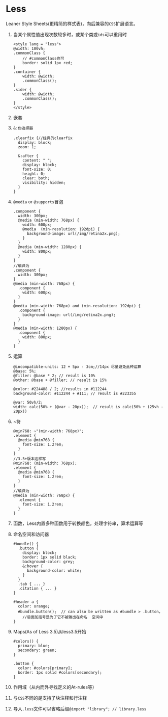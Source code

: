 # Less

Leaner Style Sheets(更精简的样式表)，向后兼容的`CSS`扩展语言。

1. 当某个属性值出现次数较多时，或某个类或`ids`可以重用时

   ```less
   <style lang = "less">
   @width: 100vh;
   .commonClass {
       // #commonClass也可
       border: solid 1px red;
   }
   .container {
       width: @width;
       .commonClass();
   }
   .sider {
       width: @width;
       .commonClass();
   }
   </style>
   ```

2. 嵌套

3. `&:伪选择器`

   ```less
   .clearfix {//经典的clearfix
     display: block;
     zoom: 1;
   
     &:after {
       content: " ";
       display: block;
       font-size: 0;
       height: 0;
       clear: both;
       visibility: hidden;
     }
   }
   ```

4. `@media` or `@supports`冒泡

   ```less
   .component {
     width: 300px;
     @media (min-width: 768px) {
       width: 600px;
       @media  (min-resolution: 192dpi) {
         background-image: url(/img/retina2x.png);
       }
     }
     @media (min-width: 1280px) {
       width: 800px;
     }
   }
   //编译为
   .component {
     width: 300px;
   }
   @media (min-width: 768px) {
     .component {
       width: 600px;
     }
   }
   @media (min-width: 768px) and (min-resolution: 192dpi) {
     .component {
       background-image: url(/img/retina2x.png);
     }
   }
   @media (min-width: 1280px) {
     .component {
       width: 800px;
     }
   }
   ```

5. 运算

   ```less
   @incompatible-units: 12 + 5px - 3cm;//14px 尽量避免此种运算
   @base: 5%;
   @filler: @base * 2; // result is 10%
   @other: @base + @filler; // result is 15%
   
   @color: #224488 / 2; //results in #112244
   background-color: #112244 + #111; // result is #223355
   
   @var: 50vh/2;
   width: calc(50% + (@var - 20px));  // result is calc(50% + (25vh - 20px))
   ```

6. ~符

   ```less
   @min768: ~"(min-width: 768px)";
   .element {
     @media @min768 {
       font-size: 1.2rem;
     }
   }
   //3.5+版本这样写
   @min768: (min-width: 768px);
   .element {
     @media @min768 {
       font-size: 1.2rem;
     }
   }
   //编译为
   @media (min-width: 768px) {
     .element {
       font-size: 1.2rem;
     }
   }
   ```

7. 函数，Less内置多种函数用于转换颜色，处理字符串，算术运算等

8. 命名空间和访问器

   ```less
   #bundle() {
     .button {
       display: block;
       border: 1px solid black;
       background-color: grey;
       &:hover {
         background-color: white;
       }
     }
     .tab { ... }
     .citation { ... }
   }
   
   #header a {
     color: orange;
     #bundle.button();  // can also be written as #bundle > .button，
       //后面加括号是为了它不被输出在命名  空间中
   }
   ```

9. Maps(As of Less 3.5)从less3.5开始

   ```less
   #colors() {
     primary: blue;
     secondary: green;
   }
   
   .button {
     color: #colors[primary];
     border: 1px solid #colors[secondary];
   }
   ```

10. 作用域（从内而外寻找定义的At-rules等）
11. 与`CSS`不同的是支持了块注释和行注释
12. 导入`.less`文件可以省略后缀`@import "library"; // library.less`